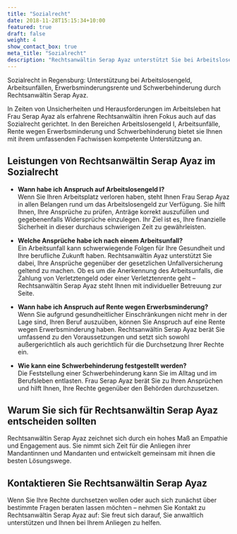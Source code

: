 ```yaml
---
title: "Sozialrecht"
date: 2018-11-28T15:15:34+10:00
featured: true
draft: false
weight: 4
show_contact_box: true
meta_title: "Sozialrecht"
description: "Rechtsanwältin Serap Ayaz unterstützt Sie bei Arbeitslosengeld, Arbeitsunfällen, Erwerbsminderungsrente und Schwerbehinderung."
---
```


Sozialrecht in Regensburg: Unterstützung bei Arbeitslosengeld, Arbeitsunfällen, Erwerbsminderungsrente und Schwerbehinderung durch Rechtsanwältin Serap Ayaz.
<!--more-->

In Zeiten von Unsicherheiten und Herausforderungen im Arbeitsleben hat Frau Serap Ayaz als erfahrene Rechtsanwältin ihren Fokus auch auf das Sozialrecht gerichtet. In den Bereichen Arbeitslosengeld I, Arbeitsunfälle, Rente wegen Erwerbsminderung und Schwerbehinderung bietet sie Ihnen mit ihrem umfassenden Fachwissen kompetente Unterstützung an.

## Leistungen von Rechtsanwältin Serap Ayaz im Sozialrecht

- **Wann habe ich Anspruch auf Arbeitslosengeld I?**  
  Wenn Sie Ihren Arbeitsplatz verloren haben, steht Ihnen Frau Serap Ayaz in allen Belangen rund um das Arbeitslosengeld zur Verfügung. Sie hilft Ihnen, Ihre Ansprüche zu prüfen, Anträge korrekt auszufüllen und gegebenenfalls Widersprüche einzulegen. Ihr Ziel ist es, Ihre finanzielle Sicherheit in dieser durchaus schwierigen Zeit zu gewährleisten.

- **Welche Ansprüche habe ich nach einem Arbeitsunfall?**  
  Ein Arbeitsunfall kann schwerwiegende Folgen für Ihre Gesundheit und Ihre berufliche Zukunft haben. Rechtsanwältin Ayaz unterstützt Sie dabei, Ihre Ansprüche gegenüber der gesetzlichen Unfallversicherung geltend zu machen. Ob es um die Anerkennung des Arbeitsunfalls, die Zahlung von Verletztengeld oder einer Verletztenrente geht – Rechtsanwältin Serap Ayaz steht Ihnen mit individueller Betreuung zur Seite.

- **Wann habe ich Anspruch auf Rente wegen Erwerbsminderung?**  
  Wenn Sie aufgrund gesundheitlicher Einschränkungen nicht mehr in der Lage sind, Ihren Beruf auszuüben, können Sie Anspruch auf eine Rente wegen Erwerbsminderung haben. Rechtsanwältin Serap Ayaz berät Sie umfassend zu den Voraussetzungen und setzt sich sowohl außergerichtlich als auch gerichtlich für die Durchsetzung Ihrer Rechte ein.

- **Wie kann eine Schwerbehinderung festgestellt werden?**  
  Die Feststellung einer Schwerbehinderung kann Sie im Alltag und im Berufsleben entlasten. Frau Serap Ayaz berät Sie zu Ihren Ansprüchen und hilft Ihnen, Ihre Rechte gegenüber den Behörden durchzusetzen.

## Warum Sie sich für Rechtsanwältin Serap Ayaz entscheiden sollten

Rechtsanwältin Serap Ayaz zeichnet sich durch ein hohes Maß an Empathie und Engagement aus. Sie nimmt sich Zeit für die Anliegen ihrer Mandantinnen und Mandanten und entwickelt gemeinsam mit ihnen die besten Lösungswege.

## Kontaktieren Sie Rechtsanwältin Serap Ayaz

Wenn Sie Ihre Rechte durchsetzen wollen oder auch sich zunächst über bestimmte Fragen beraten lassen möchten – nehmen Sie Kontakt zu Rechtsanwältin Serap Ayaz auf: Sie freut sich darauf, Sie anwaltlich unterstützen und Ihnen bei Ihrem Anliegen zu helfen.